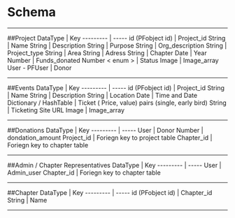  
Schema
=====================


----------
##Project
DataType            | Key
---------           | -----
id (PFobject id)    | Project_id
String              | Name
String              | Description
String              | Purpose
String              | Org_description
String              | Project_type
String              | Area
String              | Adress
String              | Chapter
Date                | Year
Number              | Funds_donated
Number  < enum >    | Status
Image               | Image_array
User - PFUser       | Donor


----------
##Events
DataType            | Key
---------           | -----
id (PFobject id)    | Project_id
String              | Name
String              | Description
String              | Location
Date                    | Time and Date
Dictionary / HashTable  | Ticket ( Price, value) pairs (single, early bird)
String              | Ticketing Site URL
Image               | Image_array


----------
##Donations
DataType            | Key
---------           | -----
User                | Donor
Number                  | dondation_amount
Project_id              | Foriegn key to project table
Chapter_id              | Foriegn key to chapter table


----------

##Admin / Chapter Representatives
DataType            | Key
---------           | -----
User                | Admin_user
Chapter_id          | Foriegn key to chapter table


----------
##Chapter
DataType            | Key
---------           | -----
id (PFobject id)    | Chapter_id
String              | Name


----------
